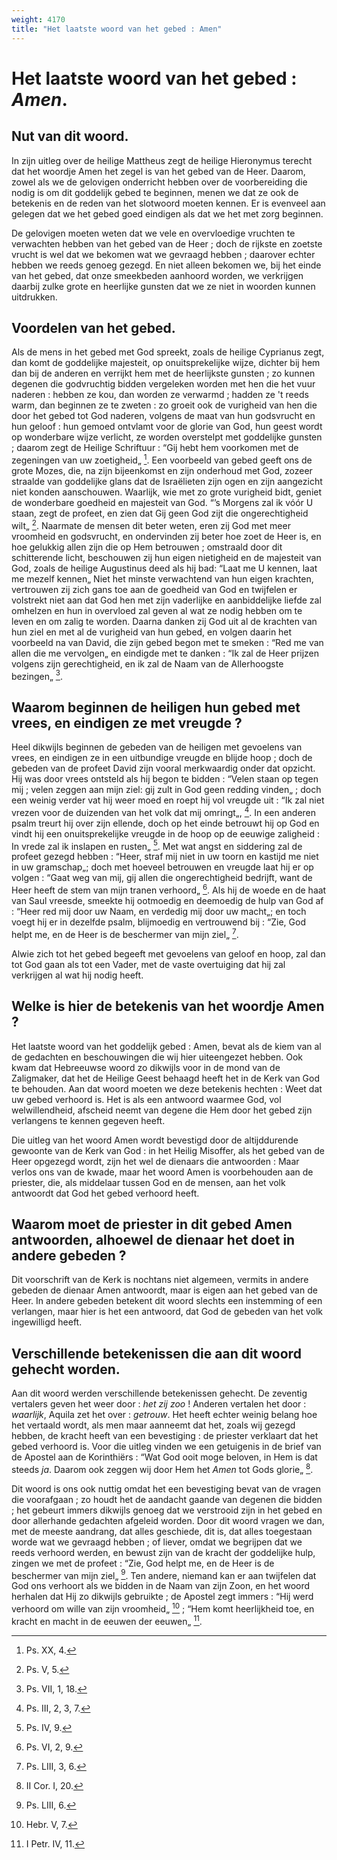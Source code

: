 ```yaml
---
weight: 4170
title: "Het laatste woord van het gebed : Amen"
---
```


# Het laatste woord van het gebed : *Amen*.

## Nut van dit woord.

In zijn uitleg over de heilige Mattheus zegt de heilige Hieronymus terecht dat het woordje Amen het zegel is van het gebed van de Heer. Daarom, zowel als we de gelovigen onderricht hebben over de voorbereiding die nodig is om dit goddelijk gebed te beginnen, menen we dat ze ook de betekenis en de reden van het slotwoord moeten kennen. Er is evenveel aan gelegen dat we het gebed goed eindigen als dat we het met zorg beginnen.

De gelovigen moeten weten dat we vele en overvloedige vruchten te verwachten hebben van het gebed van de Heer ; doch de rijkste en zoetste vrucht is wel dat we bekomen wat we gevraagd hebben ; daarover echter hebben we reeds genoeg gezegd. En niet alleen bekomen we, bij het einde van het gebed, dat onze smeekbeden aanhoord worden, we verkrijgen daarbij zulke grote en heerlijke gunsten dat we ze niet in woorden kunnen uitdrukken.

## Voordelen van het gebed.

Als de mens in het gebed met God spreekt, zoals de heilige Cyprianus zegt, dan komt de goddelijke majesteit, op onuitsprekelijke wijze, dichter bij hem dan bij de anderen en verrijkt hem met de heerlijkste gunsten ; zo kunnen degenen die godvruchtig bidden vergeleken worden met hen die het vuur naderen : hebben ze kou, dan worden ze verwarmd ; hadden ze 't reeds warm, dan beginnen ze te zweten : zo groeit ook de vurigheid van hen die door het gebed tot God naderen, volgens de maat van hun godsvrucht en hun geloof : hun gemoed ontvlamt voor de glorie van God, hun geest wordt op wonderbare wijze verlicht, ze worden overstelpt met goddelijke gunsten ; daarom zegt de Heilige Schriftuur : “Gij hebt hem voorkomen met de zegeningen van uw zoetigheid„ [^708.1]. Een voorbeeld van gebed geeft ons de grote Mozes, die, na zijn bijeenkomst en zijn onderhoud met God, zozeer straalde van goddelijke glans dat de Israëlieten zijn ogen en zijn aangezicht niet konden aanschouwen.  Waarlijk, wie met zo grote vurigheid bidt, geniet de wonderbare goedheid en majesteit van God.  “’s Morgens zal ik vóór U staan, zegt de profeet, en zien dat Gij geen God zijt die ongerechtigheid wilt„ [^708.2]. Naarmate de mensen dit beter weten, eren zij God met meer vroomheid en godsvrucht, en ondervinden zij beter hoe zoet de Heer is, en hoe gelukkig allen zijn die op Hem betrouwen ; omstraald door dit schitterende licht, beschouwen zij hun eigen nietigheid en de majesteit van God, zoals de heilige Augustinus deed als hij bad: “Laat me U kennen, laat me mezelf kennen„ Niet het minste verwachtend van hun eigen krachten, vertrouwen zij zich gans toe aan de goedheid van God en twijfelen er volstrekt niet aan dat God hen met zijn vaderlijke en aanbiddelijke liefde zal omhelzen en hun in overvloed zal geven al wat ze nodig hebben om te leven en om zalig te worden. Daarna danken zij God uit al de krachten van hun ziel en met al de vurigheid van hun gebed, en volgen daarin het voorbeeld na van David, die zijn gebed begon met te smeken : “Red me van allen die me vervolgen„ en eindigde met te danken : “Ik zal de Heer prijzen volgens zijn gerechtigheid, en ik zal de Naam van de Allerhoogste bezingen„ [^709.1].

[^708.1]: Ps. XX, 4.

[^708.2]: Ps. V, 5.

## Waarom beginnen de heiligen hun gebed met vrees, en eindigen ze met vreugde ?

Heel dikwijls beginnen de gebeden van de heiligen met gevoelens van vrees, en eindigen ze in een uitbundige vreugde en blijde hoop ; doch de gebeden van de profeet David zijn vooral merkwaardig onder dat opzicht. Hij was door vrees ontsteld als hij begon te bidden : “Velen staan op tegen mij ; velen zeggen aan mijn ziel: gij zult in God geen redding vinden„ ; doch een weinig verder vat hij weer moed en roept hij vol vreugde uit : “Ik zal niet vrezen voor de duizenden van het volk dat mij omringt„, [^709.2]. In een anderen psalm treurt hij over zijn ellende, doch op het einde betrouwt hij op God en vindt hij een onuitsprekelijke vreugde in de hoop op de eeuwige zaligheid : In vrede zal ik inslapen en rusten„ [^710.1]. Met wat angst en siddering zal de profeet gezegd hebben : “Heer, straf mij niet in uw toorn en kastijd me niet in uw gramschap„; doch met hoeveel betrouwen en vreugde laat hij er op volgen : “Gaat weg van mij, gij allen die ongerechtigheid bedrijft, want de Heer heeft de stem van mijn tranen verhoord„ [^710.2]. Als hij de woede en de haat van Saul vreesde, smeekte hij ootmoedig en deemoedig de hulp van God af : “Heer red mij door uw Naam, en verdedig mij door uw macht„; en toch voegt hij er in dezelfde psalm, blijmoedig en vertrouwend bij : “Zie, God helpt me, en de Heer is de beschermer van mijn ziel„ [^710.3].

Alwie zich tot het gebed begeeft met gevoelens van geloof en hoop, zal dan tot God gaan als tot een Vader, met de vaste overtuiging dat hij zal verkrijgen al wat hij nodig heeft.

[^709.1]: Ps. VII, 1, 18.

[^709.2]: Ps. III, 2, 3, 7.

## Welke is hier de betekenis van het woordje Amen ?

Het laatste woord van het goddelijk gebed : Amen, bevat als de kiem van al de gedachten en beschouwingen die wij hier uiteengezet hebben. Ook kwam dat Hebreeuwse woord zo dikwijls voor in de mond van de Zaligmaker, dat het de Heilige Geest behaagd heeft het in de Kerk van God te behouden. Aan dat woord moeten we deze betekenis hechten : Weet dat uw gebed verhoord is. Het is als een antwoord waarmee God, vol welwillendheid, afscheid neemt van degene die Hem door het gebed zijn verlangens te kennen gegeven heeft.

Die uitleg van het woord Amen wordt bevestigd door de altijddurende gewoonte van de Kerk van God : in het Heilig Misoffer, als het gebed van de Heer opgezegd wordt, zijn het wel de dienaars die antwoorden : Maar verlos ons van de kwade, maar het woord Amen is voorbehouden aan de priester, die, als middelaar tussen God en de mensen, aan het volk antwoordt dat God het gebed verhoord heeft.

[^710.1]: Ps. IV, 9.

[^710.2]: Ps. VI, 2, 9.

[^710.3]: Ps. LIII, 3, 6.

## Waarom moet de priester in dit gebed Amen antwoorden, alhoewel de dienaar het doet in andere gebeden ?

Dit voorschrift van de Kerk is nochtans niet algemeen, vermits in andere gebeden de dienaar Amen antwoordt, maar is eigen aan het gebed van de Heer. In andere gebeden betekent dit woord slechts een instemming of een verlangen, maar hier is het een antwoord, dat God de gebeden van het volk ingewilligd heeft.

## Verschillende betekenissen die aan dit woord gehecht worden.

Aan dit woord werden verschillende betekenissen gehecht. De zeventig vertalers geven het weer door : *het zij zoo* ! Anderen vertalen het door : *waarlijk*, Aquila zet het over : *getrouw*. Het heeft echter weinig belang hoe het vertaald wordt, als men maar aanneemt dat het, zoals wij gezegd hebben, de kracht heeft van een bevestiging : de priester verklaart dat het gebed verhoord is. Voor die uitleg vinden we een getuigenis in de brief van de Apostel aan de Korinthiërs : “Wat God ooit moge beloven, in Hem is dat steeds *ja*. Daarom ook zeggen wij door Hem het *Amen* tot Gods glorie„ [^711.1].

[^711.1]: II Cor. I, 20.

Dit woord is ons ook nuttig omdat het een bevestiging bevat van de vragen die voorafgaan ; zo houdt het de aandacht gaande van degenen die bidden ; het gebeurt immers dikwijls genoeg dat we verstrooid zijn in het gebed en door allerhande gedachten afgeleid worden. Door dit woord vragen we dan, met de meeste aandrang, dat alles geschiede, dit is, dat alles toegestaan worde wat we gevraagd hebben ; of liever, omdat we begrijpen dat we reeds verhoord werden, en bewust zijn van de kracht der goddelijke hulp, zingen we met de profeet : “Zie, God helpt me, en de Heer is de beschermer van mijn ziel„ [^712.1]. Ten andere, niemand kan er aan twijfelen dat God ons verhoort als we bidden in de Naam van zijn Zoon, en het woord herhalen dat Hij zo dikwijls gebruikte ; de Apostel zegt immers : “Hij werd verhoord om wille van zijn vroomheid„ [^712.2] ; “Hem komt heerlijkheid toe, en kracht en macht in de eeuwen der eeuwen„ [^712.3].

[^712.1]: Ps. LIII, 6.

[^712.2]: Hebr. V, 7.

[^712.3]: I Petr. IV, 11.

